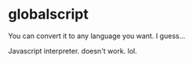 # globalscript
You can convert it to any language you want. I guess...

Javascript interpreter. doesn't work. lol.
